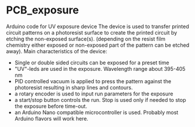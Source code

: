# PCB_exposure
Arduino code for UV exposure device
The device is used to transfer printed circuit patterns on a photoresist surface to create the printed circuit 
by etching the non-exposed surface(s). (depending on the resist film chemistry either exposed or non-exposed part
of the pattern can be etched away).
Main characteristics of the device:
 * Single or double sided circuits can be exposed for a preset time
 * "UV"-leds are used in the exposure. Wavelength range about 395-405 nm
 * PID controlled vacuum is applied to press the pattern against the photoresist resulting in sharp lines and contours.
 * a rotary encoder is used to input run parameters for the exposure
 * a start/stop button controls the run. Stop is used only if needed to stop the exposure before time-out.
 * an Arduino Nano compatible microcontroller is used. Probably most Arduino flavors will work here.
